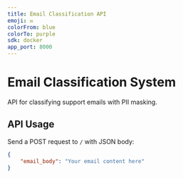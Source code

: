 ```yaml
---
title: Email Classification API
emoji: ✉️
colorFrom: blue
colorTo: purple
sdk: docker
app_port: 8000
---
```


# Email Classification System

API for classifying support emails with PII masking.

## API Usage

Send a POST request to `/` with JSON body:
```json
{
    "email_body": "Your email content here"
}